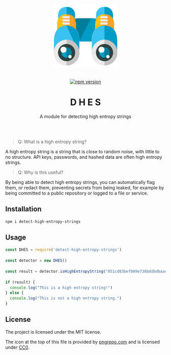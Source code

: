 <div align="center">
  <img width="200" height="200" src="https://raw.githubusercontent.com/cerebruminc/detect-high-entropy-strings/master/binoculars-pngrepo-com.png">
  <br>
  <br>

  [![npm version](https://badge.fury.io/js/detect-high-entropy-strings.svg)](https://badge.fury.io/js/detect-high-entropy-strings)

  <h1>D H E S</h1>

  <p>
    A module for detecting high entropy strings
  </p>
  <br>
  <br>
</div>

> Q: What is a high entropy string?

A high entropy string is a string that is close to random noise, with little to no structure. API keys, passwords, and hashed data are often high entropy strings.

> Q: Why is this useful?

By being able to detect high entropy strings, you can automatically flag them, or redact them, preventing secrets from being leaked, for example by being committed to a public repository or logged to a file or service.

## Installation

```bash
npm i detect-high-entropy-strings
```

## Usage

```js
const DHES = require('detect-high-entropy-strings')

const detector = new DHES()

const result = detector.isHighEntropyString("051cd83bef009e738bddbdbaac373d20");

if (result) {
  console.log("This is a high entropy string!")
} else {
  console.log("This is not a high entropy string.")
}
```

## License

The project is licensed under the MIT license.

The icon at the top of this file is provided by
[pngrepo.com](https://www.pngrepo.com/svg/56112/binoculars) and is
licensed under [CC0](https://creativecommons.org/share-your-work/public-domain/cc0/).




